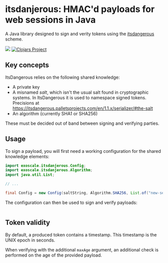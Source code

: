 # itsdanjerous: HMAC'd payloads for web sessions in Java

A Java library designed to sign and verity tokens using the
[itsdangerous](https://palletsprojects.com/p/itsdangerous/) scheme.


![](https://github.com/exoscale/itsdanjerous/workflows/Clojure%20CI/badge.svg)
[![Clojars Project](https://img.shields.io/clojars/v/exoscale/itsdanjerous.svg)](https://clojars.org/exoscale/itsdanjerous)

## Key concepts

ItsDangerous relies on the following shared knowledge:

- A private key
- A misnamed *salt*, which isn't the usual salt found in cryptographic systems.
  In ItsDangerous it is used to namespace signed tokens. Precisions at
  https://itsdangerous.palletsprojects.com/en/1.1.x/serializer/#the-salt
- An algorithm (currently SHA1 or SHA256)

These must be decided out of band between signing and verifying parties.


## Usage

To sign a payload, you will first need a working configuration for the
shared knowledge elements:

``` java
import exoscale.itsdanjerous.Config;
import exoscale.itsdanjerous.Algorithm;
import java.util.List;

// ...

final Config = new Config(saltString, Algorithm.SHA256, List.of("new-secret", "old-secret"));
```

The configuration can then be used to sign and verify payloads:

``` java

```

## Token validity

By default, a produced token contains a timestamp. This timestamp is the UNIX
epoch in seconds.

When verifying with the additional `maxAge` argument, an additional check
is performed on the age of the provided payload.
